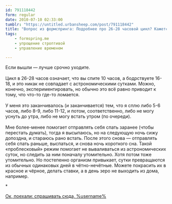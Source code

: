 ```yaml
---
id: 791118442
form: regular
date: 2010-07-10 02:33:00
tumblr: "https://untitled.urbansheep.com/post/791118442"
title: "Вопрос из формспринга: Подробнее про 26-28 часовой цикл? Кажется я вышел на такой (: Спать сколько? (mironset)"
tags:
    - formspring.me
    - упрощение строптивой
    - управление временем

---
```


<p class="formspringmeAnswer">Если вышли — лучше срочно уходите.<br/><br/>
Цикл в 26-28 часов означает, что вы спите 10 часов, а бодрствуете 16-18, и это никак не совпадает с астрономическими сутками. Можно, конечно, экспериментировать, но обычно это всё равно приводит к тому, что что-то где-то ломается.<br/><br/>
У меня это заканчивалось (и заканчивается) тем, что я сплю либо 5-6 часов, либо 8-9, либо 11-12, и потом, соответственно, либо не могу уснуть до утра, либо не могу встать утром (по очереди).<br/><br/>
Мне более-менее помогает отправлять себя спать заранее (чтобы перестать думать), тогда я высыпаюсь, но на следующую ночь сижу допоздна, и стараюсь рано встать. После этого снова — отправлять себя спать раньше, выспаться, и снова ночь короткого сна. Такой «проблесковый» режим помогает не вываливаться из астрономических суток, но следить за ним поначалу утомительно. Хотя потом тоже утомительно. Но постепенно организм привыкает, сутки превращаются из обычных одинаковых дней в чётно-нечётные. Можете покрасить их в красное и чёрное, делать ставки, а в день зеро не выходить из дома, например.</p>

<p>*</p>

<p class="formspringmeFooter">
    <a href="http://formspring.me/urbansheep?utm_medium=social&amp;utm_source=tumblr&amp;utm_campaign=shareanswer">Ок, поехали: спрашивать сюда, %username%</a>
</p>


